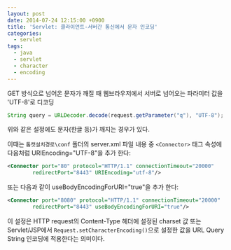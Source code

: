 ```yaml
---
layout: post
date: 2014-07-24 12:15:00 +0900
title: 'Servlet: 클라이언트-서버간 통신에서 문자 인코딩'
categories:
  - servlet
tags:
  - java
  - servlet
  - character
  - encoding
---
```


GET 방식으로 넘어온 문자가 깨질 때
웹브라우저에서 서버로 넘어오는 파라미터 값을 'UTF-8'로 디코딩

```java
String query = URLDecoder.decode(request.getParameter("q"), "UTF-8");
```

위와 같은 설정에도 문자(한글 등)가 깨지는 경우가 있다.

이때는 `톰캣설치경로\conf` 폴더의 server.xml 파일 내용 중 `<Connector>` 태그 속성에 다음처럼 URIEncoding="UTF-8"을 추가 한다:

```xml
<Connector port="80" protocol="HTTP/1.1" connectionTimeout="20000"
        redirectPort="8443" URIEncoding="utf-8"/>
```
또는 다음과 같이 useBodyEncodingForURI="true"을 추가 한다:

```xml
<Connector port="8080" protocol="HTTP/1.1" connectionTimeout="20000"
        redirectPort="8443" useBodyEncodingForURI="true"/>
```

이 설정은 HTTP request의 Content-Type 헤더에 설정된 charset 값 또는 Servlet/JSP에서 `Request.setCharacterEncoding()`으로 설정한 값을 URL Query String 인코딩에 적용한다는 의미이다.
